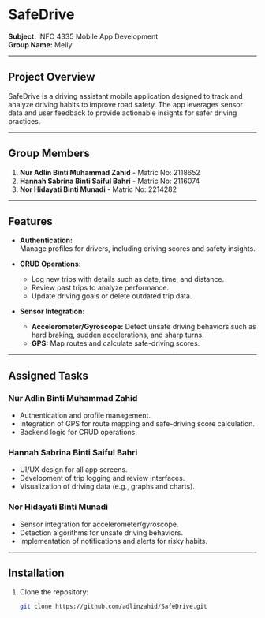 # SafeDrive

**Subject:** INFO 4335 Mobile App Development  
**Group Name:** Melly  

---

## Project Overview
SafeDrive is a driving assistant mobile application designed to track and analyze driving habits to improve road safety. The app leverages sensor data and user feedback to provide actionable insights for safer driving practices.

---

## Group Members
1. **Nur Adlin Binti Muhammad Zahid** - Matric No: 2118652  
2. **Hannah Sabrina Binti Saiful Bahri** - Matric No: 2116074  
3. **Nor Hidayati Binti Munadi** - Matric No: 2214282  

---

## Features
- **Authentication:**  
  Manage profiles for drivers, including driving scores and safety insights.
  
- **CRUD Operations:**  
  - Log new trips with details such as date, time, and distance.  
  - Review past trips to analyze performance.  
  - Update driving goals or delete outdated trip data.

- **Sensor Integration:**  
  - **Accelerometer/Gyroscope:** Detect unsafe driving behaviors such as hard braking, sudden accelerations, and sharp turns.  
  - **GPS:** Map routes and calculate safe-driving scores.

---

## Assigned Tasks

### **Nur Adlin Binti Muhammad Zahid**
- Authentication and profile management.
- Integration of GPS for route mapping and safe-driving score calculation.
- Backend logic for CRUD operations.

### **Hannah Sabrina Binti Saiful Bahri**
- UI/UX design for all app screens.
- Development of trip logging and review interfaces.
- Visualization of driving data (e.g., graphs and charts).

### **Nor Hidayati Binti Munadi**
- Sensor integration for accelerometer/gyroscope.
- Detection algorithms for unsafe driving behaviors.
- Implementation of notifications and alerts for risky habits.

---

## Installation
1. Clone the repository:
   ```bash
   git clone https://github.com/adlinzahid/SafeDrive.git

